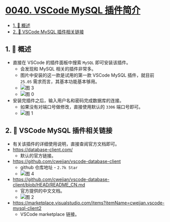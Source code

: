 # [0040. VSCode MySQL 插件简介](https://github.com/Tdahuyou/TNotes.mysql/tree/main/notes/0040.%20VSCode%20MySQL%20%E6%8F%92%E4%BB%B6%E7%AE%80%E4%BB%8B)

<!-- region:toc -->

- [1. 📝 概述](#1--概述)
- [2. 🔗 VSCode MySQL 插件相关链接](#2--vscode-mysql-插件相关链接)

<!-- endregion:toc -->

## 1. 📝 概述

- 直接在 VSCode 的插件面板中搜索 `MySQL` 即可安装该插件。
  - 会发现和 MySQL 相关的插件非常多。
  - 图片中安装的这一款是试用的第一款 VSCode MySQL 插件，就目前 `25.05` 需求而言，其基本功能基本够用。
  - ![图 3](https://cdn.jsdelivr.net/gh/Tdahuyou/imgs@main/2025-05-21-20-41-59.png)
  - ![图 0](https://cdn.jsdelivr.net/gh/Tdahuyou/imgs@main/2025-05-21-20-32-01.png)
- 安装完插件之后，输入用户名和密码完成数据库的连接。
  - 如果没有对端口号做修改，直接使用默认的 `3306` 端口号即可。
  - ![图 1](https://cdn.jsdelivr.net/gh/Tdahuyou/imgs@main/2025-05-21-20-32-37.png)

## 2. 🔗 VSCode MySQL 插件相关链接

- 有关该插件的详细使用说明，直接查阅官方文档即可。
- https://database-client.com/
  - 默认的官方链接。
- https://github.com/cweijan/vscode-database-client
  - github 仓库地址 - `2.7k Star`
  - ![图 4](https://cdn.jsdelivr.net/gh/Tdahuyou/imgs@main/2025-05-21-20-49-03.png)
- https://github.com/cweijan/vscode-database-client/blob/HEAD/README_CN.md
  - 官方提供的中文文档。
  - ![图 2](https://cdn.jsdelivr.net/gh/Tdahuyou/imgs@main/2025-05-21-20-40-26.png)
- https://marketplace.visualstudio.com/items?itemName=cweijan.vscode-mysql-client2
  - VSCode marketplace 链接。
